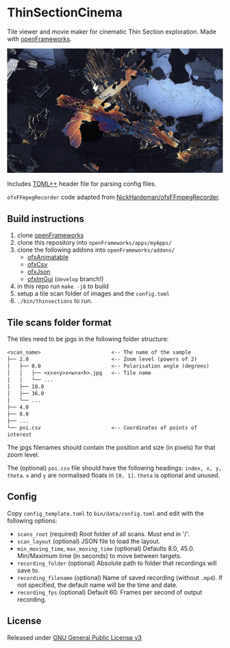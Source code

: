 # ThinSectionCinema

Tile viewer and movie maker for cinematic Thin Section exploration.
Made with [openFrameworks](https://openframeworks.cc/).

![Screenshot of a thin section scan with cross polarisation.](thinsection.png)

Includes [TOML++](https://marzer.github.io/tomlplusplus/index.html) header file for parsing config files.

`ofxFFmpegRecorder` code adapted from [NickHardeman/ofxFFmpegRecorder](https://github.com/NickHardeman/ofxFFmpegRecorder).

## Build instructions

1. clone [openFrameworks](https://github.com/openframeworks/openFrameworks)
2. clone this repository into `openFrameworks/apps/myApps/`
3. clone the following addons into `openFrameworks/addons/`
    - [ofxAnimatable](https://github.com/armadillu/ofxAnimatable)
    - [ofxCsv](https://github.com/paulvollmer/ofxCsv)
    - [ofxJson](https://github.com/jeffcrouse/ofxJSON)
    - [ofxImGui](https://github.com/jvcleave/ofxImGui) (`develop` branch!)
4. in this repo run `make -j8` to build
5. setup a tile scan folder of images and the `config.toml`
6. `./bin/thinsections` to run.

## Tile scans folder format

The tiles need to be jpgs in the following folder structure:

```directory
<scan_name>                       <-- The name of the sample 
├── 2.0                           <-- Zoom level (powers of 2)
│   ├── 0.0                       <-- Polarisation angle (degrees)
│   │   ├── <x>x<y>x<w>x<h>.jpg   <-- Tile name
│   │   └── ...
│   ├── 18.0
│   ├── 36.0
│   └── ...
├── 4.0
├── 8.0
├── ...
└── poi.csv                       <-- Coordinates of points of interest
```

The jpgs filenames should contain the position and size (in pixels) for that zoom level.

The (optional) `poi.csv` file should have the following headings: `index, x, y, theta`.
`x` and `y` are normalised floats in `[0, 1]`.
`theta` is optional and unused.

## Config

Copy `config_template.toml` to `bin/data/config.toml` and edit with the following options:

- `scans_root` (required) Root folder of all scans. Must end in '/'.
- `scan_layout` (optional) JSON file to load the layout.
- `min_moving_time`, `max_moving_time` (optional) Defaults 8.0, 45.0. Min/Maximum time (in seconds) to move between targets.
- `recording_folder` (optional) Absolute path to folder that recordings will save to.
- `recording_filename` (optional) Name of saved recording (without `.mp4`). If not specified, the default name will be the time and date.
- `recording_fps` (optional) Default 60. Frames per second of output recording.

## License

Released under [GNU General Public License v3](LICENSE)
